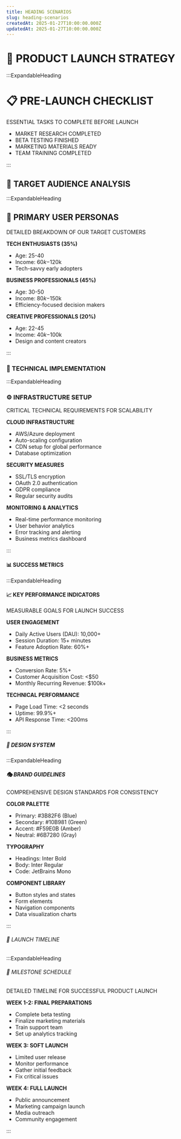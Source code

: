 ```yaml
---
title: HEADING SCENARIOS
slug: heading-scenarios
createdAt: 2025-01-27T10:00:00.000Z
updatedAt: 2025-01-27T10:00:00.000Z
---
```


# 🚀 PRODUCT LAUNCH STRATEGY

:::ExpandableHeading
# 📋 PRE-LAUNCH CHECKLIST

ESSENTIAL TASKS TO COMPLETE BEFORE LAUNCH

- MARKET RESEARCH COMPLETED
- BETA TESTING FINISHED
- MARKETING MATERIALS READY
- TEAM TRAINING COMPLETED

:::

## 🎯 TARGET AUDIENCE ANALYSIS

:::ExpandableHeading
## 👥 PRIMARY USER PERSONAS

DETAILED BREAKDOWN OF OUR TARGET CUSTOMERS

**TECH ENTHUSIASTS (35%)**
- Age: 25-40
- Income: $60k-$120k
- Tech-savvy early adopters

**BUSINESS PROFESSIONALS (45%)**
- Age: 30-50
- Income: $80k-$150k
- Efficiency-focused decision makers

**CREATIVE PROFESSIONALS (20%)**
- Age: 22-45
- Income: $40k-$100k
- Design and content creators

:::

### 🔧 TECHNICAL IMPLEMENTATION

:::ExpandableHeading
### ⚙️ INFRASTRUCTURE SETUP

CRITICAL TECHNICAL REQUIREMENTS FOR SCALABILITY

**CLOUD INFRASTRUCTURE**
- AWS/Azure deployment
- Auto-scaling configuration
- CDN setup for global performance
- Database optimization

**SECURITY MEASURES**
- SSL/TLS encryption
- OAuth 2.0 authentication
- GDPR compliance
- Regular security audits

**MONITORING & ANALYTICS**
- Real-time performance monitoring
- User behavior analytics
- Error tracking and alerting
- Business metrics dashboard

:::

#### 📊 SUCCESS METRICS

:::ExpandableHeading
#### 📈 KEY PERFORMANCE INDICATORS

MEASURABLE GOALS FOR LAUNCH SUCCESS

**USER ENGAGEMENT**
- Daily Active Users (DAU): 10,000+
- Session Duration: 15+ minutes
- Feature Adoption Rate: 60%+

**BUSINESS METRICS**
- Conversion Rate: 5%+
- Customer Acquisition Cost: <$50
- Monthly Recurring Revenue: $100k+

**TECHNICAL PERFORMANCE**
- Page Load Time: <2 seconds
- Uptime: 99.9%+
- API Response Time: <200ms

:::

##### 🎨 DESIGN SYSTEM

:::ExpandableHeading
##### 🎭 BRAND GUIDELINES

COMPREHENSIVE DESIGN STANDARDS FOR CONSISTENCY

**COLOR PALETTE**
- Primary: #3B82F6 (Blue)
- Secondary: #10B981 (Green)
- Accent: #F59E0B (Amber)
- Neutral: #6B7280 (Gray)

**TYPOGRAPHY**
- Headings: Inter Bold
- Body: Inter Regular
- Code: JetBrains Mono

**COMPONENT LIBRARY**
- Button styles and states
- Form elements
- Navigation components
- Data visualization charts

:::

###### 🚀 LAUNCH TIMELINE

:::ExpandableHeading
###### 📅 MILESTONE SCHEDULE

DETAILED TIMELINE FOR SUCCESSFUL PRODUCT LAUNCH

**WEEK 1-2: FINAL PREPARATIONS**
- Complete beta testing
- Finalize marketing materials
- Train support team
- Set up analytics tracking

**WEEK 3: SOFT LAUNCH**
- Limited user release
- Monitor performance
- Gather initial feedback
- Fix critical issues

**WEEK 4: FULL LAUNCH**
- Public announcement
- Marketing campaign launch
- Media outreach
- Community engagement

:::
